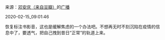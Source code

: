 来源：[邓安庆（来自豆瓣）](https://www.douban.com/people/renjiananhuo/)的[广播](https://www.douban.com/people/renjiananhuo/status/2811926453/)


2020-02-15_09:01:46


恢复标注书影音，这也是缓解焦虑的一个办法吧。不想再无时不刻沉陷在疫情的信息中了，要透气，把自己拽到昔日“正常”的轨道上来。
